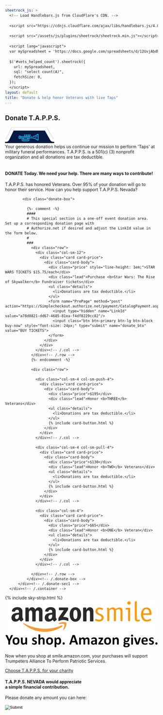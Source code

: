 ```yaml
---
sheetrock_js: >
  <!-- Load Handlebars.js from CloudFlare's CDN. -->
  
  <script src="https://cdnjs.cloudflare.com/ajax/libs/handlebars.js/4.0.5/handlebars.min.js"></script>
  
  <script src="/assets/js/plugins/sheetrock/sheetrock.min.js"></script>
  
  <script lang="javascript">
  var mySpreadsheet = 'https://docs.google.com/spreadsheets/d/12UvjAbdh1OST2unXHNJfRauHnyhwy-FzZVk1cJSnUY0/edit#gid=0';

  $('#vets_helped_count').sheetrock({
    url: mySpreadsheet,
    sql: "select count(A)",
    fetchSize: 0,
  });
  </script>
layout: default
title: "Donate & help honor Veterans with live Taps"
---
```


<div class="content-container donate">
  <div class="inner-page-banr">
  	<div class="container">
      	<h2>Donate <span>T.A.P.P.S.</span></h2>
      </div>
  </div>
  
  <div class="inner-sections">
  	<div class="container">
  		<div class="top-icon-box">
          	<div style="align: center"><img src="/assets/images/header-top.png" class="header-icon"></div>
          	<div class="top-bx-inner">
              	Your generous donation helps us continue our mission to perform 'Taps' at military funeral performances.
  T.A.P.P.S. is a 501(c) (3) nonprofit organization and all donations are tax deductible. <a href="/assets/501.pdf" target="_blank" style="color:white; text-decoration: underline;">View our 501(c)(3) status letter here.</a>
              </div>
          </div>
          <div class="clearall"></div>
          <div class="donate-sec1">
          	<h4 class="donate-p1"><span>DONATE Today.</span> We need your help. There are many ways to contribute!</h4>
              <p class="donate-p2">T.A.P.P.S. has honored <span id="vets_helped_count"></span> Veterans.  Over 95% of your donation will go to honor their service. How can you help support T.A.P.P.S. Nevada?</p>
              
            <div class="donate-box">

              {%- comment -%} 
              ####
              # This special section is a one-off event donation area.  Set up a corresponding donation page with
              # Authorize.net if desired and adjust the LinkId value in the form below.
              #
              ###
                <div class="row">
                  <div class="col-sm-12">
                    <div class="card card-price">
                      <div class="card-body">
                        <div class="price" style="line-height: 1em;">STAR WARS TICKETS $15.75/each</div>
                        <div class="lead">Purchase <b>Star Wars: The Rise of Skywalker</b> Fundraiser tickets</div>
                        <ul class="details">
                          <li>Donations are tax deductible.</li>
                        </ul>
                        <form name="PrePage" method="post" action="https://Simplecheckout.authorize.net/payment/CatalogPayment.aspx">
                          <input type="hidden" name="LinkId" value="a78d0821-dd67-4685-81ea-f4df8229cc82"/>
                          <input class="btn btn-primary btn-lg btn-block buy-now" style="font-size: 24px;" type="submit" name="donate_btn" value="BUY TICKETS">
                        </form>
                      </div>
                    </div>
                  </div><!-- /.col -->
                </div><!-- /.row -->
                {%- endcomment -%}

                <div class="row">
                
                  <div class="col-sm-4 col-sm-push-4">
                    <div class="card card-price">
                      <div class="card-body">
                        <div class="price">$195</div>
                        <div class="lead">Honor <b>THREE</b> Veterans</div>
                        <ul class="details">
                          <li>Donations are tax deductible.</li>
                        </ul>
                        {% include card-button.html %}
                      </div>
                    </div>
                  </div><!-- /.col -->

                  <div class="col-sm-4 col-sm-pull-4">
                    <div class="card card-price">
                      <div class="card-body">
                        <div class="price">$130</div>
                        <div class="lead">Honor <b>TWO</b> Veterans</div>
                        <ul class="details">
                          <li>Donations are tax deductible.</li>
                        </ul>
                        {% include card-button.html %}
                      </div>
                    </div>
                  </div><!-- /.col -->

                  <div class="col-sm-4">
                    <div class="card card-price">
                      <div class="card-body">
                        <div class="price">$65</div>
                        <div class="lead">Honor <b>ONE</b> Veteran</div>
                        <ul class="details">
                          <li>Donations are tax deductible.</li>
                        </ul>
                        {% include card-button.html %}
                      </div>
                    </div>
                  </div><!-- /.col -->

                </div><!-- /.row -->
              </div><!-- /.donate-box -->
          </div><!-- /.donate-sec1 -->
      </div><!-- /.container -->
  </div><!-- /.inner-sections -->

  <div class="clearall"></div>
  {% include sky-strip.html %}
  <div class="clearall"></div>
  
  <div class="donate-sec-2 amzon-sec">
  	<div class="container">
      <div class="row">
          <div class="col-sm-3">
            <img src="/assets/images/amazon.jpg" alt="amazon" class="img-responsive center-block amazon">
          </div>
          <div class="col-sm-9">
            <p class="amazon-p1">Now when you shop at <span>smile.amazon.com,</span> your purchases will support <br>
    <span>Trumpeters Alliance To Perform Patriotic Services.</span></p>
          </div>
        </div><!-- /.row -->
        <div class="row">
          <div class="col-sm-12">
            <a href="https://smile.amazon.com/" target="_blank"><p class="amazon-p2">Choose T.A.P.P.S. for your charity</p></a>
          </div>
        </div>
      </div><!-- /.container -->
  </div><!-- /.donate-sec-2 -->
  
  <div class="donate-sec-3">
  	<div class="container">
      	<h4 class="strip-heading">T.A.P.P.S. NEVADA would appreciate <br><span>a simple financial contribution.</span></h4>
          <p>Please donate any amount you can here:</p>
          <form class="don-btn" name="PrePage" method="post" action="https://Simplecheckout.authorize.net/payment/CatalogPayment.aspx"><input type="hidden" name="LinkId" value="e4819acd-b6eb-4f6d-97d6-ca9e2736b685"/><input type="image" src="/assets/images/sky-donate-btn.png"/></form>
      </div>
  </div>
</div>